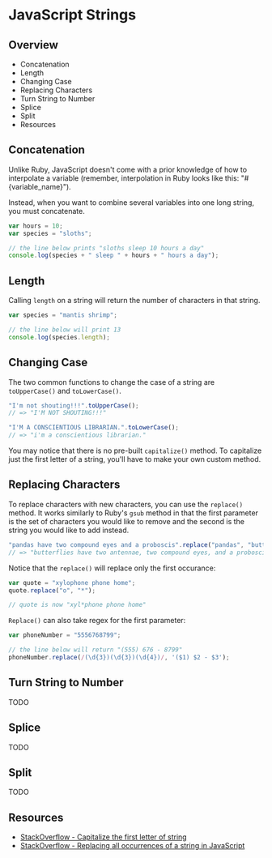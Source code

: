 # JavaScript Strings

## Overview

* Concatenation
* Length
* Changing Case
* Replacing Characters
* Turn String to Number
* Splice
* Split
* Resources

## Concatenation

Unlike Ruby, JavaScript doesn't come with a prior knowledge of how to interpolate a variable (remember, interpolation in Ruby looks like this: "#{variable_name}"). 

Instead, when you want to combine several variables into one long string, you must concatenate.

```javascript
var hours = 10;
var species = "sloths";

// the line below prints "sloths sleep 10 hours a day"
console.log(species + " sleep " + hours + " hours a day");
```

## Length

Calling `length` on a string will return the number of characters in that string.

```javascript
var species = "mantis shrimp";

// the line below will print 13
console.log(species.length);
```

## Changing Case

The two common functions to change the case of a string are `toUpperCase()`  and `toLowerCase()`.

```javascript
"I'm not shouting!!!".toUpperCase();
// => "I'M NOT SHOUTING!!!"

"I'M A CONSCIENTIOUS LIBRARIAN.".toLowerCase();
// => "i'm a conscientious librarian."
```
You may notice that there is no pre-built `capitalize()` method. To capitalize just the first letter of a string, you'll have to make your own custom method.

## Replacing Characters

To replace characters with new characters, you can use the `replace()` method. It works similarly to Ruby's `gsub` method in that the first parameter is the set of characters you would like to remove and the second is the string you would like to add instead.

```javascript
"pandas have two compound eyes and a proboscis".replace("pandas", "butterflies");
// => "butterflies have two antennae, two compound eyes, and a proboscis"
```

Notice that the `replace()` will replace only the first occurance:

```javascript
var quote = "xylophone phone home";
quote.replace("o", "*");

// quote is now "xyl*phone phone home"
```

`Replace()` can also take regex for the first parameter:

```javascript
var phoneNumber = "5556768799";

// the line below will return "(555) 676 - 8799"
phoneNumber.replace(/(\d{3})(\d{3})(\d{4})/, '($1) $2 - $3');
```

## Turn String to Number

TODO

## Splice

TODO

## Split

TODO

## Resources

* [StackOverflow - Capitalize the first letter of string](http://stackoverflow.com/a/1026087/2890716)
* [StackOverflow - Replacing all occurrences of a string in JavaScript](http://stackoverflow.com/a/1144788/2890716)
